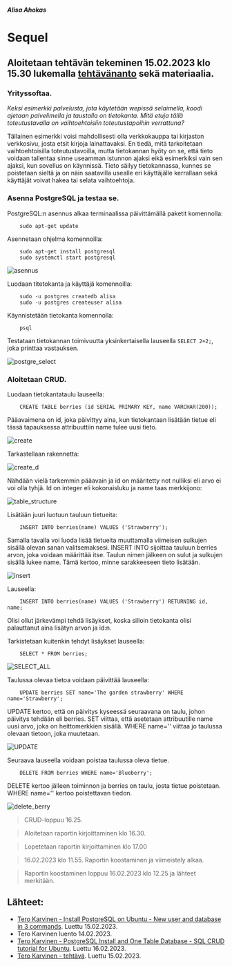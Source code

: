 
##### Alisa Ahokas

# Sequel													

## Aloitetaan tehtävän tekeminen 15.02.2023 klo 15.30 lukemalla [tehtävänanto](https://terokarvinen.com/2023/linux-palvelimet-2023-alkukevat/) sekä materiaalia.

### Yrityssoftaa. 

*Keksi esimerkki palvelusta, jota käytetään wepissä selaimella, koodi ajetaan palvelimella ja taustalla on tietokanta. Mitä etuja tällä toteutustavalla on vaihtoehtoisiin toteutustapoihin verrattuna?*

Tällainen esimerkki voisi mahdollisesti olla verkkokauppa tai kirjaston verkkosivu, josta etsit kirjoja lainattavaksi. En tiedä, mitä tarkoitetaan vaihtoehtoisilla toteutustavoilla, mutta tietokannan hyöty on se, että tieto voidaan tallentaa sinne useamman istunnon ajaksi eikä esimerkiksi vain sen ajaksi, kun sovellus on käynnissä. Tieto säilyy tietokannassa, kunnes se poistetaan sieltä ja on näin saatavilla usealle eri käyttäjälle kerrallaan sekä käyttäjät voivat hakea tai selata vaihtoehtoja.

### Asenna PostgreSQL ja testaa se.

PostgreSQL:n asennus alkaa terminaalissa päivittämällä paketit komennolla:

        sudo apt-get update

Asennetaan ohjelma komennoilla:

        sudo apt-get install postgresql
        sudo systemctl start postgresql
        
        
![asennus](https://user-images.githubusercontent.com/112398757/219333437-5287e4c9-fdd0-41fb-8b39-be7d0896596a.JPG)



Luodaan titetokanta ja käyttäjä komennoilla:

        sudo -u postgres createdb alisa
        sudo -u postgres createuser alisa

Käynnistetään tietokanta komennolla:

        psql

Testataan tietokannan toimivuutta yksinkertaisella lauseella `SELECT 2+2;`, joka printtaa vastauksen.


![postgre_select](https://user-images.githubusercontent.com/112398757/219333665-7f750eab-553b-4944-aebc-4ec5836539b3.JPG)



### Aloitetaan CRUD. 

Luodaan tietokantataulu lauseella:

        CREATE TABLE berries (id SERIAL PRIMARY KEY, name VARCHAR(200));

Pääavaimena on id, joka päivittyy aina, kun tietokantaan lisätään tietue eli tässä tapauksessa attribuuttiin name tulee uusi tieto.


![create](https://user-images.githubusercontent.com/112398757/219335858-5a718569-044a-4692-b1b4-dd1b78fe3368.JPG)



Tarkastellaan rakennetta:


![create_d](https://user-images.githubusercontent.com/112398757/219335920-ab14d428-1f57-470f-96f6-c34dc0cf53c4.JPG)


Nähdään vielä tarkemmin pääavain ja id on määritetty not nulliksi eli arvo ei voi olla tyhjä. Id on integer eli kokonaisluku ja name taas merkkijono:


![table_structure](https://user-images.githubusercontent.com/112398757/219335951-f54c4060-45f6-4bfb-8f3e-0362dbc3493f.JPG)



Lisätään juuri luotuun tauluun tietueita:

        INSERT INTO berries(name) VALUES ('Strawberry');

Samalla tavalla voi luoda lisää tietueita muuttamalla viimeisen sulkujen sisällä olevan sanan valitsemaksesi. INSERT INTO sijoittaa tauluun berries arvon, joka voidaan määrittää itse. Taulun nimen jälkeen on sulut ja sulkujen sisällä lukee name. Tämä kertoo, minne sarakkeeseen tieto lisätään.


![insert](https://user-images.githubusercontent.com/112398757/219335633-8f804c24-14d5-4306-8b44-ebd7d5103e63.JPG)



Lauseella:

        INSERT INTO berries(name) VALUES ('Strawberry') RETURNING id, name;

Olisi ollut järkevämpi tehdä lisäykset, koska silloin tietokanta olisi palauttanut aina lisätyn arvon ja id:n.

Tarkistetaan kuitenkin tehdyt lisäykset lauseella:

        SELECT * FROM berries;
        
        
![SELECT_ALL](https://user-images.githubusercontent.com/112398757/219335516-5f8b119c-c87b-4c37-be71-1d68317e82bc.JPG)



Taulussa olevaa tietoa voidaan päivittää lauseella:

        UPDATE berries SET name='The garden strawberry' WHERE  name='Strawberry';

UPDATE kertoo, että on päivitys kyseessä seuraavana on taulu, johon päivitys tehdään eli berries. SET viittaa, että asetetaan attribuutille name uusi arvo, joka on heittomerkkien sisällä. WHERE name='' viittaa jo taulussa olevaan tietoon, joka muutetaan.


![UPDATE](https://user-images.githubusercontent.com/112398757/219335443-d01a52e8-eb0b-4935-bc6f-8a75527fa0c1.JPG)



Seuraava lauseella voidaan poistaa taulussa oleva tietue.

        DELETE FROM berries WHERE name='Blueberry';

DELETE kertoo jälleen toiminnon ja berries on taulu, josta tietue poistetaan. WHERE name='' kertoo poistettavan tiedon.


![delete_berry](https://user-images.githubusercontent.com/112398757/219335375-aa51a865-c028-4d95-8cb2-549a857b6caa.JPG)



> CRUD-loppuu 16.25.

> Aloitetaan raportin kirjoittaminen klo 16.30.

> Lopetetaan raportin kirjoittaminen klo 17.00


> 16.02.2023 klo 11.55. Raportin koostaminen ja viimeistely alkaa.

> Raportin koostaminen loppuu 16.02.2023 klo 12.25 ja lähteet merkitään.


## Lähteet:

- [Tero Karvinen - Install PostgreSQL on Ubuntu - New user and database in 3 commands](https://terokarvinen.com/2016/03/03/install-postgresql-on-ubuntu-new-user-and-database-in-3-commands/). Luettu 15.02.2023.
- Tero Karvinen luento 14.02.2023.
- [Tero Karvinen - PostgreSQL Install and One Table Database - SQL CRUD tutorial for Ubuntu](https://terokarvinen.com/2016/03/05/postgresql-install-and-one-table-database-sql-crud-tutorial-for-ubuntu/). Luettu 16.02.2023.
- [Tero Karvinen - tehtävä](https://terokarvinen.com/2023/linux-palvelimet-2023-alkukevat/). Luettu 15.02.2023.

